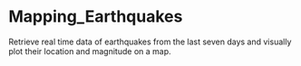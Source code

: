 # Mapping_Earthquakes
Retrieve real time data of earthquakes from the last seven days and visually plot their location and magnitude on a map. 
